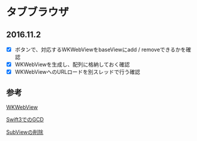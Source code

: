 # タブブラウザ

## 2016.11.2
- [x] ボタンで、対応するWKWebViewをbaseViewにadd / removeできるかを確認
- [x] WKWebViewを生成し、配列に格納しておく確認
- [x] WKWebViewへのURLロードを別スレッドで行う確認

## 参考
[WKWebView](http://stackoverflow.com/questions/26920644/web-page-of-wkwebview-not-displaying-page-inside-of-dispatch-get-main-queue)


[Swift3でのGCD](http://www.toosaa.net/entry/2016/10/20/090354)


[SubViewの削除](http://qiita.com/osamu1203/items/56e591372bdebdaea8b6)

